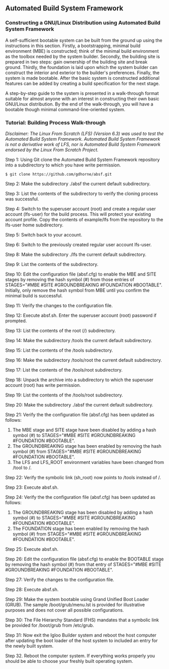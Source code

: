 ## Automated Build System Framework

### Constructing a GNU/Linux Distribution using Automated Build System Framework

A self-sufficient bootable system can be built from the ground up using the instructions in this section. Firstly, a bootstrapping, minimal build environment (MBE) is constructed; think of the minimal build environment as the toolbox needed by the system builder. Secondly, the building site is prepared in two steps: gain ownership of the building site and break ground. Thirdly, the foundation is laid upon which the system builder can construct the interior and exterior to the builder's preferences. Finally, the system is made bootable. After the basic system is constructed additional features can be added by creating a build specification for the next stage.

A step-by-step guide to the system is presented in a walk-through format suitable for almost anyone with an interest in constructing their own basic GNU/Linux distribution. By the end of the walk-through, you will have a bootable though minimal command-line-oriented system.

### Tutorial: Building Process Walk-through

*Disclaimer: The Linux From Scratch (LFS) (Version 6.3) was used to test the Automated Build System Framework. Automated Build System Framework is not a derivative work of LFS, nor is Automated Build System Framework endorsed by the Linux From Scratch Project.*

Step 1: Using Git clone the Automated Build System Framework repository into a subdirectory to which you have write permission.

	$ git clone https://github.com/gdhorne/absf.git

Step 2: Make the subdirectory ./absf the current default subdirectory.

Step 3: List the contents of the subdirectory to verify the cloning process was successful.

Step 4: Switch to the superuser account (root) and create a regular user account (lfs-user) for the build process. This will protect your existing account profile. Copy the contents of example/lfs from the repository to the lfs-user home subdirectory.

Step 5: Switch back to your account.

Step 6: Switch to the previously created regular user account lfs-user.

Step 8: Make the subdirectory ./lfs the current default subdirectory.

Step 9: List the contents of the subdirectory.

Step 10: Edit the configuration file (absf.cfg) to enable the MBE and SITE stages by removing the hash symbol (#) from those entries of
STAGES="#MBE #SITE #GROUNDBREAKING #FOUNDATION #BOOTABLE". Initially, only remove the hash symbol from MBE until you confirm the minimal build is successful.

Step 11: Verify the changes to the configuration file.

Step 12: Execute absf.sh. Enter the superuser account (root) password if prompted.

Step 13: List the contents of the root (/) subdirectory.

Step 14: Make the subdirectory /tools the current default subdirectory.

Step 15: List the contents of the /tools subdirectory.

Step 16: Make the subdirectory /tools/root the current default subdirectory.

Step 17: List the contents of the /tools/root subdirectory.

Step 18: Unpack the archive into a subdirectory to which the superuser account (root) has write permission.

Step 19: List the contents of the /tools/root subdirectory.

Step 20: Make the subdirectory ./absf the current default subdirectory.

Step 21: Verify the the configuration file (absf.cfg) has been updated as follows:

1. The MBE stage and SITE stage have been disabled by adding a hash symbol (#) to STAGES="#MBE #SITE #GROUNDBREAKING #FOUNDATION #BOOTABLE".
2. The GROUNDBREAKING stage has been enabled by removing the hash symbol (#) from STAGES="#MBE #SITE #GROUNDBREAKING #FOUNDATION #BOOTABLE".
3. The LFS and LFS_ROOT environment variables have been changed from /tool to /.

Step 22: Verify the symbolic link (sh_root) now points to /tools instead of /.

Step 23: Execute absf.sh.

Step 24: Verify the the configuration file (absf.cfg) has been updated as follows:

1. The GROUNDBREAKING stage has been disabled by adding a hash symbol (#) to STAGES="#MBE #SITE #GROUNDBREAKING #FOUNDATION #BOOTABLE".
2. The FOUNDATION stage has been enabled by removing the hash symbol (#) from STAGES="#MBE #SITE #GROUNDBREAKING #FOUNDATION #BOOTABLE".

Step 25: Execute absf.sh.

Step 26: Edit the configuration file (absf.cfg) to enable the BOOTABLE stage by removing the hash symbol (#) from that entry of
STAGES="#MBE #SITE #GROUNDBREAKING #FOUNDATION #BOOTABLE".

Step 27: Verify the changes to the configuration file.

Step 28: Execute absf.sh.

Step 29: Make the system bootable using Grand Unified Boot Loader (GRUB). The sample /boot/grub/menu.lst is provided for illustrative purposes and does not cover all possible configurations.

Step 30: The File Hierarchy Standard (FHS) mandates that a symbolic link be provided for /boot/grub from /etc/grub.

Step 31: Now exit the Igloo Builder system and reboot the host computer after updating the boot loader of the host system to included an entry for the newly built system.

Step 32. Reboot the computer system. If everything works properly you should be able to choose your freshly built operating system.
